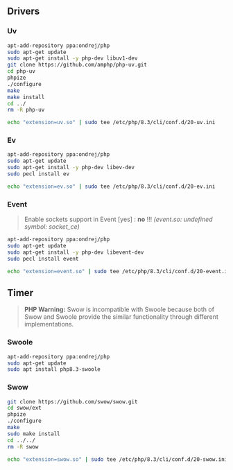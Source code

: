 ## Drivers

### Uv
```bash
apt-add-repository ppa:ondrej/php
sudo apt-get update
sudo apt-get install -y php-dev libuv1-dev
git clone https://github.com/amphp/php-uv.git
cd php-uv
phpize
./configure
make
make install
cd ../
rm -R php-uv

echo "extension=uv.so" | sudo tee /etc/php/8.3/cli/conf.d/20-uv.ini
```

### Ev
```bash
apt-add-repository ppa:ondrej/php
sudo apt-get update
sudo apt-get install -y php-dev libev-dev
sudo pecl install ev

echo "extension=ev.so" | sudo tee /etc/php/8.3/cli/conf.d/20-ev.ini
```

### Event
> Enable sockets support in Event [yes] : **no** !!! _(event.so: undefined symbol: socket_ce)_
```bash
apt-add-repository ppa:ondrej/php
sudo apt-get update
sudo apt-get install -y php-dev libevent-dev
sudo pecl install event

echo "extension=event.so" | sudo tee /etc/php/8.3/cli/conf.d/20-event.ini
```

## Timer

> **PHP Warning:**  Swow is incompatible with Swoole because both of Swow and Swoole provide the similar functionality through different implementations.
### Swoole
```bash
apt-add-repository ppa:ondrej/php
sudo apt-get update
sudo apt install php8.3-swoole
```

### Swow
```bash
git clone https://github.com/swow/swow.git
cd swow/ext
phpize
./configure
make
sudo make install
cd ../../
rm -R swow

echo "extension=swow.so" | sudo tee /etc/php/8.3/cli/conf.d/20-swow.ini
```
